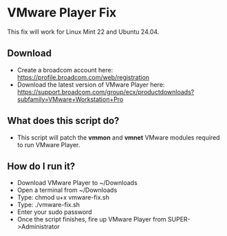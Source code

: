 # VMware Player Fix
This fix will work for Linux Mint 22 and Ubuntu 24.04.
## Download
- Create a broadcom account here: https://profile.broadcom.com/web/registration
- Download the latest version of VMware Player here: https://support.broadcom.com/group/ecx/productdownloads?subfamily=VMware+Workstation+Pro

## What does this script do?
- This script will patch the **vmmon** and **vmnet** VMware modules required to run VMware Player.

## How do I run it?
- Download VMware Player to ~/Downloads
- Open a terminal from ~/Downloads
- Type: chmod u+x vmware-fix.sh
- Type: ./vmware-fix.sh
- Enter your sudo password
- Once the script finishes, fire up VMware Player from SUPER->Administrator
